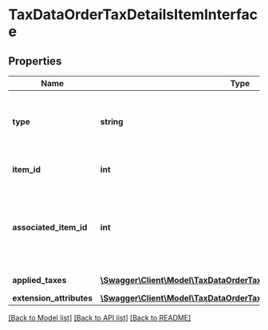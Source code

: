 # TaxDataOrderTaxDetailsItemInterface

## Properties
Name | Type | Description | Notes
------------ | ------------- | ------------- | -------------
**type** | **string** | Type (shipping, product, weee, gift wrapping, etc) | [optional] 
**item_id** | **int** | Item id if this item is a product | [optional] 
**associated_item_id** | **int** | Associated item id if this item is associated with another item, null otherwise | [optional] 
**applied_taxes** | [**\Swagger\Client\Model\TaxDataOrderTaxDetailsAppliedTaxInterface[]**](TaxDataOrderTaxDetailsAppliedTaxInterface.md) | Applied taxes | [optional] 
**extension_attributes** | [**\Swagger\Client\Model\TaxDataOrderTaxDetailsItemExtensionInterface**](TaxDataOrderTaxDetailsItemExtensionInterface.md) |  | [optional] 

[[Back to Model list]](../README.md#documentation-for-models) [[Back to API list]](../README.md#documentation-for-api-endpoints) [[Back to README]](../README.md)



